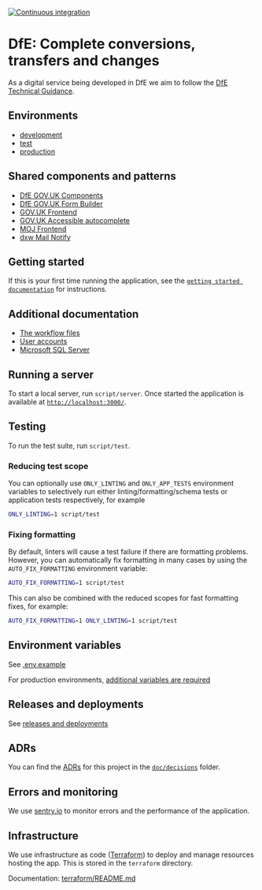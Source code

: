 [![Continuous integration](https://github.com/DFE-Digital/dfe-complete-conversions-transfers-and-changes/actions/workflows/continuous-integration-tests.yml/badge.svg)](https://github.com/DFE-Digital/dfe-complete-conversions-transfers-and-changes/actions/workflows/continuous-integration-tests.yml)

# DfE: Complete conversions, transfers and changes

As a digital service being developed in DfE we aim to follow the
[DfE Technical Guidance](https://technical-guidance.education.gov.uk/).

## Environments

- [development](https://s184d01-compcdnendpoint-duepa5hpd8djhacd.z01.azurefd.net)
- [test](https://s184t01-compcdnendpoint-gnfrfkdpamcncjdm.z01.azurefd.net)
- [production](https://s184p01-compcdnendpoint-brbkfbdmdqene3f0.z01.azurefd.net)

## Shared components and patterns

- [DfE GOV.UK Components](https://govuk-components.netlify.app/)
- [DfE GOV.UK Form Builder](https://govuk-form-builder.netlify.app/)
- [GOV.UK Frontend](https://github.com/alphagov/govuk-frontend)
- [GOV.UK Accessible autocomplete](https://github.com/alphagov/accessible-autocomplete)
- [MOJ Frontend](https://github.com/ministryofjustice/moj-frontend)
- [dxw Mail Notify](https://github.com/dxw/mail-notify)

## Getting started

If this is your first time running the application, see the
[`getting started documentation`](/doc/getting-started.md) for instructions.

## Additional documentation

- [The workflow files](/doc/workflow-files.md)
- [User accounts](/doc/user-accounts.md)
- [Microsoft SQL Server](/doc/microsoft-sql-server.md)

## Running a server

To start a local server, run `script/server`. Once started the application is
available at [`http://localhost:3000/`](http://localhost:3000/).

## Testing

To run the test suite, run `script/test`.

### Reducing test scope

You can optionally use `ONLY_LINTING` and `ONLY_APP_TESTS` environment variables
to selectively run either linting/formatting/schema tests or application tests
respectively, for example

```bash
ONLY_LINTING=1 script/test
```

### Fixing formatting

By default, linters will cause a test failure if there are formatting problems.
However, you can automatically fix formatting in many cases by using the
`AUTO_FIX_FORMATTING` environment variable:

```bash
AUTO_FIX_FORMATTING=1 script/test
```

This can also be combined with the reduced scopes for fast formatting fixes, for
example:

```bash
AUTO_FIX_FORMATTING=1 ONLY_LINTING=1 script/test
```

## Environment variables

See [.env.example](./.env.example)

For production environments,
[additional variables are required](./doc/environment-variables.md)

## Releases and deployments

See [releases and deployments](./doc/releases-and-deploys.md)

## ADRs

You can find the [ADRs](https://adr.github.io/) for this project in the
[`doc/decisions`](/doc/decisions) folder.

## Errors and monitoring

We use
[sentry.io](https://sentry.io/organizations/sdd-n7/projects/complete-conversions-transfers-and-changes/?project=6684508)
to monitor errors and the performance of the application.

## Infrastructure

We use infrastructure as code ([Terraform](https://www.terraform.io/)) to deploy
and manage resources hosting the app. This is stored in the `terraform`
directory.

Documentation: [terraform/README.md](/terraform/README.md)
